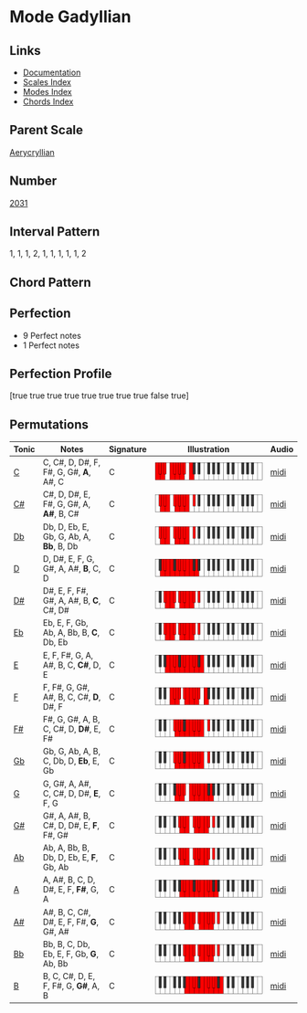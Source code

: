 # Mode Gadyllian

## Links

- [Documentation](README.md)
- [Scales Index](Scales.md)
- [Modes Index](Modes.md)
- [Chords Index](Chords.md)

## Parent Scale

[Aerycryllian](ScaleAerycryllian.md)

## Number

[2031](https://ianring.com/musictheory/scales/2031)

## Interval Pattern

1, 1, 1, 2, 1, 1, 1, 1, 1, 2

## Chord Pattern



## Perfection

- 9 Perfect notes
- 1 Perfect notes

## Perfection Profile

[true true true true true true true true false true]

## Permutations

| Tonic | Notes | Signature | Illustration | Audio |
|-------|-------|-----------|--------------|-------|
| [C](ModeCNaturalGadyllian.md) | C, C#, D, D#, F, F#, G, G#, **A**, A#, C | C | ![CNaturalGadyllian](ModeCNaturalGadyllian.png) | [midi](https://github.com/edipermadi/music/blob/main/docs/ModeCNaturalGadyllian.mid?raw=true) |
| [C#](ModeCSharpGadyllian.md) | C#, D, D#, E, F#, G, G#, A, **A#**, B, C# | C | ![CSharpGadyllian](ModeCSharpGadyllian.png) | [midi](https://github.com/edipermadi/music/blob/main/docs/ModeCSharpGadyllian.mid?raw=true) |
| [Db](ModeDFlatGadyllian.md) | Db, D, Eb, E, Gb, G, Ab, A, **Bb**, B, Db | C | ![DFlatGadyllian](ModeDFlatGadyllian.png) | [midi](https://github.com/edipermadi/music/blob/main/docs/ModeDFlatGadyllian.mid?raw=true) |
| [D](ModeDNaturalGadyllian.md) | D, D#, E, F, G, G#, A, A#, **B**, C, D | C | ![DNaturalGadyllian](ModeDNaturalGadyllian.png) | [midi](https://github.com/edipermadi/music/blob/main/docs/ModeDNaturalGadyllian.mid?raw=true) |
| [D#](ModeDSharpGadyllian.md) | D#, E, F, F#, G#, A, A#, B, **C**, C#, D# | C | ![DSharpGadyllian](ModeDSharpGadyllian.png) | [midi](https://github.com/edipermadi/music/blob/main/docs/ModeDSharpGadyllian.mid?raw=true) |
| [Eb](ModeEFlatGadyllian.md) | Eb, E, F, Gb, Ab, A, Bb, B, **C**, Db, Eb | C | ![EFlatGadyllian](ModeEFlatGadyllian.png) | [midi](https://github.com/edipermadi/music/blob/main/docs/ModeEFlatGadyllian.mid?raw=true) |
| [E](ModeENaturalGadyllian.md) | E, F, F#, G, A, A#, B, C, **C#**, D, E | C | ![ENaturalGadyllian](ModeENaturalGadyllian.png) | [midi](https://github.com/edipermadi/music/blob/main/docs/ModeENaturalGadyllian.mid?raw=true) |
| [F](ModeFNaturalGadyllian.md) | F, F#, G, G#, A#, B, C, C#, **D**, D#, F | C | ![FNaturalGadyllian](ModeFNaturalGadyllian.png) | [midi](https://github.com/edipermadi/music/blob/main/docs/ModeFNaturalGadyllian.mid?raw=true) |
| [F#](ModeFSharpGadyllian.md) | F#, G, G#, A, B, C, C#, D, **D#**, E, F# | C | ![FSharpGadyllian](ModeFSharpGadyllian.png) | [midi](https://github.com/edipermadi/music/blob/main/docs/ModeFSharpGadyllian.mid?raw=true) |
| [Gb](ModeGFlatGadyllian.md) | Gb, G, Ab, A, B, C, Db, D, **Eb**, E, Gb | C | ![GFlatGadyllian](ModeGFlatGadyllian.png) | [midi](https://github.com/edipermadi/music/blob/main/docs/ModeGFlatGadyllian.mid?raw=true) |
| [G](ModeGNaturalGadyllian.md) | G, G#, A, A#, C, C#, D, D#, **E**, F, G | C | ![GNaturalGadyllian](ModeGNaturalGadyllian.png) | [midi](https://github.com/edipermadi/music/blob/main/docs/ModeGNaturalGadyllian.mid?raw=true) |
| [G#](ModeGSharpGadyllian.md) | G#, A, A#, B, C#, D, D#, E, **F**, F#, G# | C | ![GSharpGadyllian](ModeGSharpGadyllian.png) | [midi](https://github.com/edipermadi/music/blob/main/docs/ModeGSharpGadyllian.mid?raw=true) |
| [Ab](ModeAFlatGadyllian.md) | Ab, A, Bb, B, Db, D, Eb, E, **F**, Gb, Ab | C | ![AFlatGadyllian](ModeAFlatGadyllian.png) | [midi](https://github.com/edipermadi/music/blob/main/docs/ModeAFlatGadyllian.mid?raw=true) |
| [A](ModeANaturalGadyllian.md) | A, A#, B, C, D, D#, E, F, **F#**, G, A | C | ![ANaturalGadyllian](ModeANaturalGadyllian.png) | [midi](https://github.com/edipermadi/music/blob/main/docs/ModeANaturalGadyllian.mid?raw=true) |
| [A#](ModeASharpGadyllian.md) | A#, B, C, C#, D#, E, F, F#, **G**, G#, A# | C | ![ASharpGadyllian](ModeASharpGadyllian.png) | [midi](https://github.com/edipermadi/music/blob/main/docs/ModeASharpGadyllian.mid?raw=true) |
| [Bb](ModeBFlatGadyllian.md) | Bb, B, C, Db, Eb, E, F, Gb, **G**, Ab, Bb | C | ![BFlatGadyllian](ModeBFlatGadyllian.png) | [midi](https://github.com/edipermadi/music/blob/main/docs/ModeBFlatGadyllian.mid?raw=true) |
| [B](ModeBNaturalGadyllian.md) | B, C, C#, D, E, F, F#, G, **G#**, A, B | C | ![BNaturalGadyllian](ModeBNaturalGadyllian.png) | [midi](https://github.com/edipermadi/music/blob/main/docs/ModeBNaturalGadyllian.mid?raw=true) |
